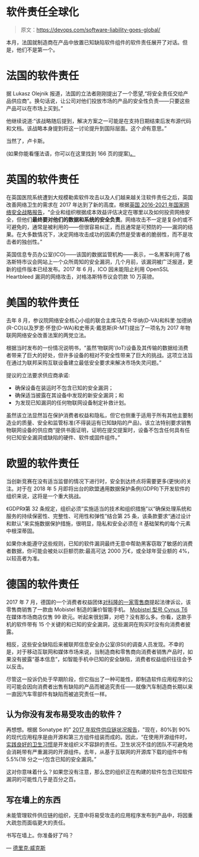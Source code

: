 # 软件责任全球化

> 原文：<https://devops.com/software-liability-goes-global/>

本月，法国就制造商在产品中放置已知缺陷软件组件的软件责任展开了对话。但是，他们不是第一个。

# **法国的软件责任**

据 Lukasz Olejnik 报道，法国的立法者刚刚提出了一个愿望,“将安全责任交给产品供应商”。换句话说，让公司对他们投放市场的产品的安全性负责——只要这些产品可以在市场上买到。”

他继续说道:“该战略随后提到，解决方案之一可能是在支持日期结束后发布源代码和文档。该战略本身提到将这一讨论提升到国际层面。这个*会*有意思。”

当然了，卢卡斯。

(如果你能看懂法语，你可以在这里找到 166 页的提案[)。](http://www.sgdsn.gouv.fr/uploads/2018/02/20180206-np-revue-cyber-public-v3.3-publication.pdf)

# **英国的软件责任**

在英国医院系统遭到大规模勒索软件攻击以及人们越来越关注软件责任之后，英国改善网络卫生的需求在 2017 年达到了新的高度。根据[英国 2016-2021 年国家网络安全战略报告](https://www.gov.uk/government/uploads/system/%20uploads/attachment_data/file/567242/national_%20cyber_security_strategy_2016.pdf)，“企业和组织根据成本效益评估决定在哪里以及如何投资网络安全，但他们**最终要对他们的数据和系统的安全负责**。网络攻击不一定是复杂的或不可避免的，通常是被利用的——但很容易纠正，而且通常是可预防的——漏洞的结果。在大多数情况下，决定网络攻击成功的因素仍然是受害者的脆弱性，而不是攻击者的独创性。”

英国信息专员办公室(ICO)——该国的数据监管机构——表示，一名黑客利用了格洛斯特市议会网站上一个众所周知的安全漏洞，几个月前，该漏洞被广泛报道，更新的组件版本已经发布。2017 年 6 月，ICO 因未能阻止利用 OpenSSL Heartbleed 漏洞的网络攻击，对格洛斯特市议会罚款 10 万英镑。

# **美国的软件责任**

去年 8 月，参议院网络安全核心小组的联合主席马克·R·华纳(D-VA)和科里·加德纳(R-CO)以及罗恩·怀登(D-WA)和史蒂夫·戴恩斯(R-MT)提出了一项名为 2017 年物联网网络安全改善法案的两党立法。

根据当时发布的一份情况说明书，“虽然‘物联网’(IoT)设备及其传输的数据给消费者带来了巨大的好处，但许多设备的相对不安全性带来了巨大的挑战。这项立法旨在通过为联邦采购互联设备建立最低安全要求来解决市场失灵问题。”

提议的立法要求供应商承诺:

*   确保设备在装运时不包含已知的安全漏洞；
*   确保适当披露在其设备中发现的新安全漏洞；和
*   为发现已知漏洞的任何物联网设备制定补救计划。

虽然该立法显然旨在保护消费者权益和隐私，但它也侧重于适用于所有其他主要制造业的质量、安全和监管标准(不得装运有已知缺陷的产品)。该立法特别要求销售物联网设备的供应商“提供书面证明，证明在提交提案时，设备不包含任何具有任何已知安全漏洞或缺陷的硬件、软件或固件组件。”

# **欧盟的软件责任**

当创新竞赛在没有适当监督的情况下进行时，安全到达终点将需要更多(更快)的关注。对于在 2018 年 5 月即将出台的欧盟通用数据保护条例(GDPR)下开发软件的组织来说，这将是一个重大挑战。

《GDPR》第 32 条规定，组织必须“实施适当的技术和组织措施”以“确保处理系统和服务的持续保密性、完整性、可用性和弹性”结合第 25 条，该条款要求“通过设计和默认”来实施数据保护措施，很明显，隐私和安全必须在 it 基础架构的每个元素中根深蒂固。

如果你未能遵守这些规则，已知的软件漏洞最终无意中帮助黑客窃取了敏感的消费者数据，你可能会被处以巨额罚款:最高可达 2000 万€，或全球年营业额的 4%，以较高者为准。

# **德国的软件责任**

2017 年 7 月，德国的一个消费者权益团体[对科隆的一家零售商](http://www.sueddeutsche.de/digital/it-sicherheit-unsicheres-smartphone-verbraucherzentrale-klagt-gegen-media-markt-1.3592816!amp)提起法律诉讼，该零售商销售了一款由 Mobistel 制造的廉价智能手机。 [Mobistel 型号 Cynus T6](http://www.mobistel.com/wordpress/index.php/portfolio/cynus-t6/) 在媒体市场商店仅售 99 欧元。听起来很划算，对吧？没有那么多。你看，这款手机的软件带有 15 个关键的和已知的安全漏洞，这些漏洞在购买时没有向消费者披露。

相反，这些安全缺陷后来被联邦信息安全办公室(BSI)的调查人员发现。不幸的是，对于移动互联网和媒体市场来说，当制造商和零售商向消费者销售产品时，如果没有披露“基本信息”，如智能手机中已知的安全缺陷，消费者权益组织往往会予以反击。

尽管这一投诉仍处于早期阶段，但它指出了一种可能性，即制造软件应用程序的公司可能会因向消费者出售有缺陷的产品而被追究责任——就像汽车制造商长期以来一直因汽车零部件有缺陷而被追究责任一样。

## 认为你没有发布易受攻击的软件？

再想想。根据 Sonatype 的" [2017 年软件供应链状况报告](https://www.sonatype.com/ssc2017)，"现在，80%到 90%的现代应用程序是由开源和第三方组件组装而成的。因此，“在使用开源组件时，[实践良好的卫生习惯](https://www.sonatype.com/application-health-check-download)是开发组织义不容辞的责任。卫生状况不佳的团队不可避免地会消耗带有严重漏洞的开源组件。去年，从基于互联网的开源库下载的组件中有 5.5%(18 分之一)包含已知的安全漏洞。”

这对你意味着什么？如果您没有注意，那么您的组织正在构建的软件包含已知软件漏洞的可能性几乎是百分之百。

## 写在墙上的东西

未能管理软件供应链的组织，无意中将易受攻击的应用程序发布到产品中，将因重大疏忽而面临更大的责任。

书写在墙上。你准备好了吗？

— [德里克·威克斯](https://devops.com/author/derek-e-weeks/)